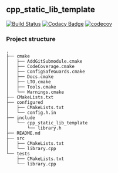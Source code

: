 ## cpp_static_lib_template
[![Build Status](https://app.travis-ci.com/mmpaszkowski/cpp_static_lib_template.svg?branch=master)](https://app.travis-ci.com/mmpaszkowski/cpp_static_lib_template)
[![Codacy Badge](https://app.codacy.com/project/badge/Grade/9a6dd51b5c5d4cada9ff157daa136035)](https://www.codacy.com/gh/mmpaszkowski/cpp_static_lib_template/dashboard?utm_source=github.com&amp;utm_medium=referral&amp;utm_content=mmpaszkowski/cpp_static_lib_template&amp;utm_campaign=Badge_Grade)
[![codecov](https://codecov.io/gh/mmpaszkowski/cpp_app_template/branch/master/graph/badge.svg?token=NCDS7E7938)](https://codecov.io/gh/mmpaszkowski/cpp_app_template)
### Project structure
```shell
.
├── cmake
│   ├── AddGitSubmodule.cmake
│   ├── CodeCoverage.cmake
│   ├── ConfigSafeGuards.cmake
│   ├── Docs.cmake
│   ├── LTO.cmake
│   ├── Tools.cmake
│   └── Warnings.cmake
├── CMakeLists.txt
├── configured
│   ├── CMakeLists.txt
│   └── config.h.in
├── include
│   └── cpp_static_lib_template
│       └── library.h
├── README.md
├── src
│   ├── CMakeLists.txt
│   └── library.cpp
└── tests
    ├── CMakeLists.txt
    └── library.cpp
```